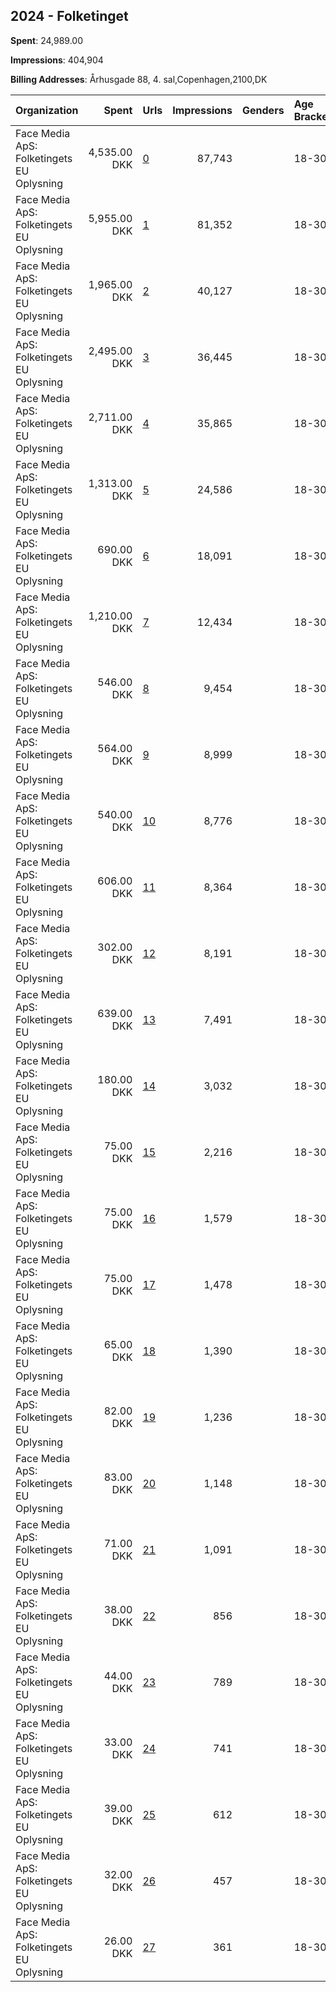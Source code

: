## 2024 - Folketinget 
**Spent**: 24,989.00

**Impressions**: 404,904

**Billing Addresses**: Århusgade 88, 4. sal,Copenhagen,2100,DK

|Organization|Spent|Urls|Impressions|Genders|Age Brackets|Country Codes|
|:---|---:|:---|---:|:---|:---|:---|
|Face Media ApS: Folketingets EU Oplysning|4,535.00 DKK|[0](https://www.snap.com/political-ads/asset/87ab194ca72bd20e724ac66bebe0cdb6dc83e691c7671f994aaa0806587c50d2?mediaType=mp4)|87,743||18-30|denmark|
|Face Media ApS: Folketingets EU Oplysning|5,955.00 DKK|[1](https://www.snap.com/political-ads/asset/69a70deab56c22064b68e30a00fed085a5510b0f44a87cb350238f1849e77f84?mediaType=mp4)|81,352||18-30|denmark|
|Face Media ApS: Folketingets EU Oplysning|1,965.00 DKK|[2](https://www.snap.com/political-ads/asset/87ab194ca72bd20e724ac66bebe0cdb6dc83e691c7671f994aaa0806587c50d2?mediaType=mp4)|40,127||18-30|denmark|
|Face Media ApS: Folketingets EU Oplysning|2,495.00 DKK|[3](https://www.snap.com/political-ads/asset/69a70deab56c22064b68e30a00fed085a5510b0f44a87cb350238f1849e77f84?mediaType=mp4)|36,445||18-30|denmark|
|Face Media ApS: Folketingets EU Oplysning|2,711.00 DKK|[4](https://www.snap.com/political-ads/asset/51c541f5b63a631ff6d8415bf29b50b90a7043e8d5b2cade6276f5736d2887e0?mediaType=mp4)|35,865||18-30|denmark|
|Face Media ApS: Folketingets EU Oplysning|1,313.00 DKK|[5](https://www.snap.com/political-ads/asset/9c92abf77793e1db7d84abfae230141c4373171bb389cc2fc73aafbdf796a01c?mediaType=mp4)|24,586||18-30|denmark|
|Face Media ApS: Folketingets EU Oplysning|690.00 DKK|[6](https://www.snap.com/political-ads/asset/dd4bcc535c1eca64237f5061346ebbd1a2af6a8d6af72a19e30b1727223e03d8?mediaType=mp4)|18,091||18-30|denmark|
|Face Media ApS: Folketingets EU Oplysning|1,210.00 DKK|[7](https://www.snap.com/political-ads/asset/51c541f5b63a631ff6d8415bf29b50b90a7043e8d5b2cade6276f5736d2887e0?mediaType=mp4)|12,434||18-30|denmark|
|Face Media ApS: Folketingets EU Oplysning|546.00 DKK|[8](https://www.snap.com/political-ads/asset/9c92abf77793e1db7d84abfae230141c4373171bb389cc2fc73aafbdf796a01c?mediaType=mp4)|9,454||18-30|denmark|
|Face Media ApS: Folketingets EU Oplysning|564.00 DKK|[9](https://www.snap.com/political-ads/asset/e6e1082aa292f4e2066fa346991e53b6a2b516dfa5e6e4d1cbc7d5fd7afee0dd?mediaType=png)|8,999||18-30|denmark|
|Face Media ApS: Folketingets EU Oplysning|540.00 DKK|[10](https://www.snap.com/political-ads/asset/8a6e73755f81c9f70ab6a5ddef5722081e9f5d9bc3466306036e94c3f5879386?mediaType=png)|8,776||18-30|denmark|
|Face Media ApS: Folketingets EU Oplysning|606.00 DKK|[11](https://www.snap.com/political-ads/asset/e6e1082aa292f4e2066fa346991e53b6a2b516dfa5e6e4d1cbc7d5fd7afee0dd?mediaType=png)|8,364||18-30|denmark|
|Face Media ApS: Folketingets EU Oplysning|302.00 DKK|[12](https://www.snap.com/political-ads/asset/cc2759bccf2a018c992c2c3a39d0e25a424b137e75dc92fdb4f9592f0a25b9ca?mediaType=mp4)|8,191||18-30|denmark|
|Face Media ApS: Folketingets EU Oplysning|639.00 DKK|[13](https://www.snap.com/political-ads/asset/cc2759bccf2a018c992c2c3a39d0e25a424b137e75dc92fdb4f9592f0a25b9ca?mediaType=mp4)|7,491||18-30|denmark|
|Face Media ApS: Folketingets EU Oplysning|180.00 DKK|[14](https://www.snap.com/political-ads/asset/e6fcb45b7ef85eb7c5b71cb7daed915eee34a43c80f95d68e30954a176510fbe?mediaType=png)|3,032||18-30|denmark|
|Face Media ApS: Folketingets EU Oplysning|75.00 DKK|[15](https://www.snap.com/political-ads/asset/dd4bcc535c1eca64237f5061346ebbd1a2af6a8d6af72a19e30b1727223e03d8?mediaType=mp4)|2,216||18-30|denmark|
|Face Media ApS: Folketingets EU Oplysning|75.00 DKK|[16](https://www.snap.com/political-ads/asset/3bd47530bc0cd148bd6d571bb176a057efb8d7deac0fd373de70525ca5fabe18?mediaType=mp4)|1,579||18-30|denmark|
|Face Media ApS: Folketingets EU Oplysning|75.00 DKK|[17](https://www.snap.com/political-ads/asset/5b9e80b4cebbfd8d55c6875c04fa82dcafc486ecc7bb2d0d9b990e57b33d774f?mediaType=mp4)|1,478||18-30|denmark|
|Face Media ApS: Folketingets EU Oplysning|65.00 DKK|[18](https://www.snap.com/political-ads/asset/67f491fde06f285a2ea301b99458a310fda78ed485473dcdfe638c5d7c86c4c2?mediaType=mp4)|1,390||18-30|denmark|
|Face Media ApS: Folketingets EU Oplysning|82.00 DKK|[19](https://www.snap.com/political-ads/asset/6867dc028b2ca5d3f3a6adc87644e30037385257abd3a5eb77bd02819b7a0a4b?mediaType=png)|1,236||18-30|denmark|
|Face Media ApS: Folketingets EU Oplysning|83.00 DKK|[20](https://www.snap.com/political-ads/asset/3bd47530bc0cd148bd6d571bb176a057efb8d7deac0fd373de70525ca5fabe18?mediaType=mp4)|1,148||18-30|denmark|
|Face Media ApS: Folketingets EU Oplysning|71.00 DKK|[21](https://www.snap.com/political-ads/asset/e6e1082aa292f4e2066fa346991e53b6a2b516dfa5e6e4d1cbc7d5fd7afee0dd?mediaType=png)|1,091||18-30|denmark|
|Face Media ApS: Folketingets EU Oplysning|38.00 DKK|[22](https://www.snap.com/political-ads/asset/67f491fde06f285a2ea301b99458a310fda78ed485473dcdfe638c5d7c86c4c2?mediaType=mp4)|856||18-30|denmark|
|Face Media ApS: Folketingets EU Oplysning|44.00 DKK|[23](https://www.snap.com/political-ads/asset/6867dc028b2ca5d3f3a6adc87644e30037385257abd3a5eb77bd02819b7a0a4b?mediaType=png)|789||18-30|denmark|
|Face Media ApS: Folketingets EU Oplysning|33.00 DKK|[24](https://www.snap.com/political-ads/asset/5b9e80b4cebbfd8d55c6875c04fa82dcafc486ecc7bb2d0d9b990e57b33d774f?mediaType=mp4)|741||18-30|denmark|
|Face Media ApS: Folketingets EU Oplysning|39.00 DKK|[25](https://www.snap.com/political-ads/asset/e6fcb45b7ef85eb7c5b71cb7daed915eee34a43c80f95d68e30954a176510fbe?mediaType=png)|612||18-30|denmark|
|Face Media ApS: Folketingets EU Oplysning|32.00 DKK|[26](https://www.snap.com/political-ads/asset/8a6e73755f81c9f70ab6a5ddef5722081e9f5d9bc3466306036e94c3f5879386?mediaType=png)|457||18-30|denmark|
|Face Media ApS: Folketingets EU Oplysning|26.00 DKK|[27](https://www.snap.com/political-ads/asset/57e03fb6cbab8e0e42f2ae4ccd04658bd98194d95a5299aa73b73fe52e5d8c40?mediaType=png)|361||18-30|denmark|
